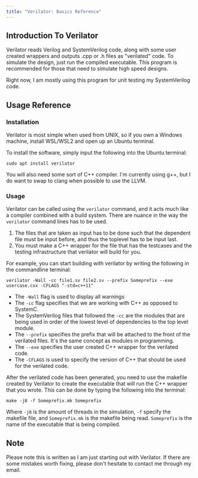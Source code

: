 ```yaml
---
title: "Verilator: Basics Reference"
---
```


## Introduction To Verilator

Verilator reads Verilog and SystemVerilog code, along with some user created wrappers and outputs .cpp or .h files as "verilated" code. To simulate the design, just run the compiled executable. This program is recommended for those that need to simulate high speed designs.

Right now, I am mostly using this program for unit testing my SystemVerilog code.

## Usage Reference

### Installation

Verilator is most simple when used from UNIX, so if you own a Windows machine, install WSL/WSL2 and open up an Ubuntu terminal.

To install the software, simply input the following into the Ubuntu terminal:

```
sudo apt install verilator
```

You will also need some sort of C++ compiler. I'm currently using g++, but I do want to swap to clang when possible to use the LLVM.

### Usage

Verilator can be called using the `verilator` command, and it acts much like a compiler combined with a build system. There are nuance in the way the `verilator` command lines has to be used.

1. The files that are taken as input has to be done such that the dependent file must be input before, and thus the toplevel has to be input last.
2. You must make a C++ wrapper for the file that has the testcases and the testing infrastructure that verilator will build for you.

For example, you can start building with verilator by writing the following in the commandline terminal:

```
verilator -Wall -cc file1.sv file2.sv --prefix Someprefix --exe usercase.cxx -CFLAGS "-std=c++11"
```

- The `-Wall` flag is used to display all warnings
- The `-cc` flag specifies that we are working with C++ as opposed to SystemC.
- The SystemVerilog files that followed the `-cc` are the modules that are being used in order of the lowest level of dependencies to the top level module.
- The `--prefix` specifies the prefix that will be attached to the front of the verilated files. It's the same concept as modules in programming.
- The `--exe` specifies the user created C++ wrapper for the verilated code.
- The `-CFLAGS` is used to specify the version of C++ that should be used for the verilated code.

After the verilated code has been generated, you need to use the makefile created by Verilator to create the executable that will run the C++ wrapper that you wrote. This can be done by typing the following into the terminal:

```
make -j8 -f Someprefix.mk Someprefix
```

Where `-j8` is the amount of threads in the simulation, `-f` specify the makefile file, and `Someprefix.mk` is the makefile being read. `Someprefix` is the name of the executable that is being compiled.


## Note

Please note this is written as I am just starting out with Verilator. If there are some mistakes worth fixing, please don't hesitate to contact me through my email.
